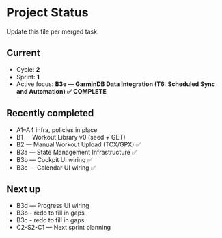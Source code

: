 # Project Status

Update this file per merged task.

## Current
- Cycle: **2**
- Sprint: **1**
- Active focus: **B3e — GarminDB Data Integration (T6: Scheduled Sync and Automation) ✅ COMPLETE**

## Recently completed
- A1–A4 infra, policies in place
- B1 — Workout Library v0 (seed + GET)
- B2 — Manual Workout Upload (TCX/GPX) ✅
- B3a — State Management Infrastructure ✅
- B3b — Cockpit UI wiring ✅
- B3c — Calendar UI wiring ✅

## Next up
- B3d — Progress UI wiring
- B3b - redo to fill in gaps  
- B3c - redo to fill in gaps
- C2-S2-C1 — Next sprint planning